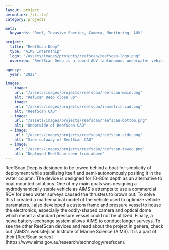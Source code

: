 ```yaml
---
layout: project
permalink: /:title/
category: projects

meta:
  keywords: "Reef, Invasive Species, Camera, Monitoring, AUV"

project:
  title: "ReefScan Deep"
  type: "AIMS Internship"
  logo: "/assets/images/projects/reefscan/reefscan-logo.png"
  overview: "ReefScan Deep is a towed AUV (autonomous underwater vehicle) I designed whihle spending a summer as a visiting researcher at the Australian Institute of Marine Science (AIMS). Since then, the team at AIMS built and deployed the vehicle on the Great Barrier Reef."

agency:
  year: "2022"

images:
  - image:
    url: "/assets/images/projects/reefscan/reefscan-main.png"
    alt: "RefScan Deep close up"
  - image:
    url: "/assets/images/projects/reefscan/isometric-cad.png"
    alt: "ReefScan CAD"
  - image:
    url: "/assets/images/projects/reefscan/reefscan-bottom.png"
    alt: "Underside of ReefScan CAD"
  - image:
    url: "/assets/images/projects/reefscan/reefscan-side.png"
    alt: "Side cutaway of ReefScan CAD"
  - image:
    url: "/assets/images/projects/reefscan/reefscan-towed.png"
    alt: "Deployed ReefScan seen from above"
---
```

<p>ReefScan Deep is designed to be towed behind a boat for simplicity of deployment while stabilizing itself and semi-autonomously positing it in the water column. The device is designed for 10-80m depth as an alternative to boat mounted solutions. One of my main goals was designing a hydrodynamically stable vehicle as AIMS's attempts to use a commercial ROV for deep water surveys caused the thrusters to brown out. To solve this I created a mathematical model of the vehicle used to optimize vehicle paramaters. I also developed a custom frame and pressure vessel to house the electronics, especially the oddly-shaped camera and optical dome which meant a standard pressure vessel could not be utilized. Finally, a newa battery-exchange system allows AIMS to conduct longer surveys. To see the other ReefScan devices and read about the project in genera, check out [AIMS's website]lian Institute of Marine Science (AIMS). It is a part of their [ReefScan series](https://www.aims.gov.au/research/technology/reefscan). </p>
